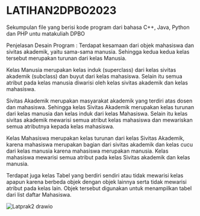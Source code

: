# LATIHAN2DPBO2023
Sekumpulan file yang berisi kode program dari bahasa C++, Java, Python dan PHP untu matakuliah DPBO

Penjelasan Desain Program :
Terdapat kesamaan dari objek mahasiswa dan sivitas akademik, yaitu sama-sama manusia. Sehingga kedua kedua kelas tersebut merupakan turunan dari kelas Manusia.

Kelas Manusia merupakan kelas induk (superclass) dari kelas sivitas akademik (subclass) dan buyut dari kelas mahasiswa. Selain itu semua atribut pada kelas manusia diwarisi oleh kelas sivitas akademik dan kelas mahasiswa.

Sivitas Akademik merupakan masyarakat akademik yang terdiri atas dosen dan mahasiswa. Sehingga kelas Sivitas Akademik merupakan kelas turunan dari kelas manusia dan kelas induk dari kelas Mahasiswa. Selain itu kelas sivitas akademik mewarisi semua atribut kelas mahasiswa dan mewariskan semua atributnya kepada kelas mahasiswa.

Kelas Mahasiswa merupakan kelas turunan dari kelas Sivitas Akademik, karena mahasiswa merupakan bagian dari sivitas akademik dan kelas cucu dari kelas manusia karena mahasiswa merupakan manusia. Kelas mahasiswa mewarisi semua atribut pada kelas Sivitas akademik dan kelas manusia.

Terdapat juga kelas Tabel yang berdiri sendiri atau tidak mewarisi kelas apapun karena berbeda objek dengan objek lainnya serta tidak mewarisi atribut pada kelas lain. Objek tersebut digunakan untuk menampilkan tabel dari list daftar Mahasiswa.

![Latprak2 drawio](https://user-images.githubusercontent.com/100817609/220223322-744fcc0c-1e3c-4d21-9bd9-ee4d8cb25be2.png)

